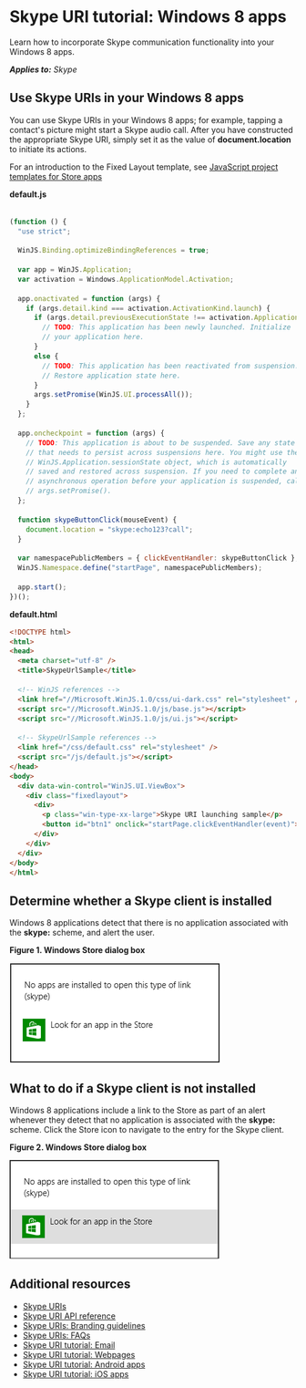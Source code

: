 
# Skype URI tutorial: Windows 8 apps

Learn how to incorporate Skype communication functionality into your Windows 8 apps.


 _**Applies to:** Skype_

## Use Skype URIs in your Windows 8 apps

You can use Skype URIs in your Windows 8 apps; for example, tapping a contact's picture might start a Skype audio call. 
After you have constructed the appropriate Skype URI, simply set it as the value of  **document.location** to initiate 
its actions.

For an introduction to the Fixed Layout template, see [JavaScript project templates for Store apps](http://go.microsoft.com/fwlink/?LinkId=232508)

 **default.js**


```javascript

(function () {
  "use strict";

  WinJS.Binding.optimizeBindingReferences = true;

  var app = WinJS.Application;
  var activation = Windows.ApplicationModel.Activation;

  app.onactivated = function (args) {
    if (args.detail.kind === activation.ActivationKind.launch) {
      if (args.detail.previousExecutionState !== activation.ApplicationExecutionState.terminated) {
        // TODO: This application has been newly launched. Initialize
        // your application here.
      }
      else {
        // TODO: This application has been reactivated from suspension.
        // Restore application state here.
      }
      args.setPromise(WinJS.UI.processAll());
    }
  };

  app.oncheckpoint = function (args) {
    // TODO: This application is about to be suspended. Save any state
    // that needs to persist across suspensions here. You might use the
    // WinJS.Application.sessionState object, which is automatically
    // saved and restored across suspension. If you need to complete an
    // asynchronous operation before your application is suspended, call
    // args.setPromise().
  };

  function skypeButtonClick(mouseEvent) {
    document.location = "skype:echo123?call";
  }

  var namespacePublicMembers = { clickEventHandler: skypeButtonClick };
  WinJS.Namespace.define("startPage", namespacePublicMembers);

  app.start();
})();

```

 **default.html**


```html
<!DOCTYPE html>
<html>
<head>
  <meta charset="utf-8" />
  <title>SkypeUrlSample</title>

  <!-- WinJS references -->
  <link href="//Microsoft.WinJS.1.0/css/ui-dark.css" rel="stylesheet" />
  <script src="//Microsoft.WinJS.1.0/js/base.js"></script>
  <script src="//Microsoft.WinJS.1.0/js/ui.js"></script>

  <!-- SkypeUrlSample references -->
  <link href="/css/default.css" rel="stylesheet" />
  <script src="/js/default.js"></script>
</head>
<body>
  <div data-win-control="WinJS.UI.ViewBox">
    <div class="fixedlayout">
      <div>
        <p class="win-type-xx-large">Skype URI launching sample</p>
        <button id="btn1" onclick="startPage.clickEventHandler(event)">Skype Me</button>
      </div>
    </div>
  </div>
</body>
</html>

```

## Determine whether a Skype client is installed

Windows 8 applications detect that there is no application associated with the  **skype:** scheme, and alert the user.


**Figure 1. Windows Store dialog box**

![Windows 8 notification that no app is installed](images/skypeUri_Win8Store.png)


## What to do if a Skype client is not installed

Windows 8 applications include a link to the Store as part of an alert whenever they detect that no application is 
associated with the  **skype:** scheme. Click the Store icon to navigate to the entry for the Skype client.


**Figure 2. Windows Store dialog box**

![Windows 8 noticification highlighting store link](images/skypeUri_Win8StoreHighlight.png)


## Additional resources


* [Skype URIs](SkypeURIs.md)
* [Skype URI API reference](SkypeURIAPIReference.md)
* [Skype URIs: Branding guidelines](SkypeURIs_BrandingGuidelines.md)
* [Skype URIs: FAQs](SkypeURIs_FAQs.md)
* [Skype URI tutorial: Email](SkypeURITutorial_Email.md)
* [Skype URI tutorial: Webpages](SkypeURItutorial_Webpages.md)
* [Skype URI tutorial: Android apps](SkypeURITutorial_AndroidApps.md)
* [Skype URI tutorial: iOS apps](SkypeURITutorial_iOSApps.md)

